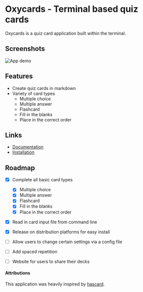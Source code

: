 # Oxycards - Terminal based quiz cards 

Oxycards is a quiz card application built within the terminal.


## Screenshots

![App demo](https://user-images.githubusercontent.com/25432120/222114920-a4fe8ade-7eb5-4aa2-8732-dc6675b7526b.gif)


## Features

- Create quiz cards in markdown
- Variety of card types
    - Multiple choice
    - Multiple answer
    - Flashcard
    - Fill in the blanks
    - Place in the correct order


## Links
- [Documentation](https://brookjeynes.github.io/oxycards/)
- [Installation](https://brookjeynes.github.io/oxycards/installation)


## Roadmap
- [x] Complete all basic card types
    - [x] Multiple choice
    - [x] Multiple answer
    - [x] Flashcard
    - [x] Fill in the blanks
    - [x] Place in the correct order
- [x] Read in card input file from command line
- [x] Release on distribution platforms for easy install
- [ ] Allow users to change certain settings via a config file
- [ ] Add spaced repetition
- [ ] Website for users to share their decks


#### Attributions
This application was heavily inspired by [hascard](https://github.com/Yvee1/hascard).

